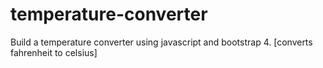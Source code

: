 # temperature-converter
Build a temperature converter using javascript and bootstrap 4. [converts fahrenheit to celsius]
